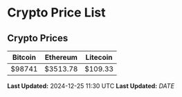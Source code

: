# Crypto Price List

## Crypto Prices
| Bitcoin | Ethereum | Litecoin |
| ------- | -------- | -------- |
| $98741 | $3513.78 | $109.33 |
**Last Updated:** 2024-12-25 11:30 UTC
**Last Updated:** $DATE$
